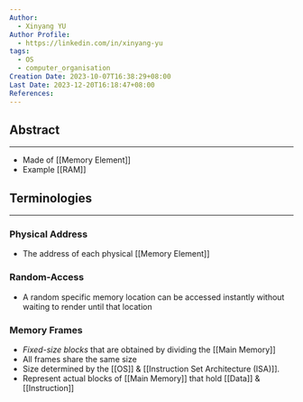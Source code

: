 ```yaml
---
Author:
  - Xinyang YU
Author Profile:
  - https://linkedin.com/in/xinyang-yu
tags:
  - OS
  - computer_organisation
Creation Date: 2023-10-07T16:38:29+08:00
Last Date: 2023-12-20T16:18:47+08:00
References: 
---
```

## Abstract
---
- Made of [[Memory Element]]
- Example [[RAM]]


## Terminologies
---
### Physical Address
- The address of each physical [[Memory Element]]

### Random-Access
- A random specific memory location can be accessed instantly without waiting to render until that location 
### Memory Frames
- *Fixed-size blocks* that are obtained by dividing the [[Main Memory]]
- All frames share the same size 
- Size determined by the [[OS]] & [[Instruction Set Architecture (ISA)]]. 
- Represent actual blocks of [[Main Memory]] that hold [[Data]] & [[Instruction]]